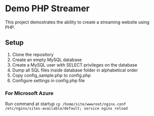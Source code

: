 # Demo PHP Streamer

This project demostrates the ability to create a streaming website using PHP.

## Setup
1. Clone the repository
2. Create an empty MySQL database
3. Create a MySQL user with SELECT privileges on the database
4. Dump all SQL files inside database folder in alphabetical order
5. Copy config_sample.php to config.php
6. Configure settings in config.php file

### For Microsoft Azure
Run command at startup
`cp /home/site/wwwroot/nginx.conf /etc/nginx/sites-available/default; service nginx reload`
